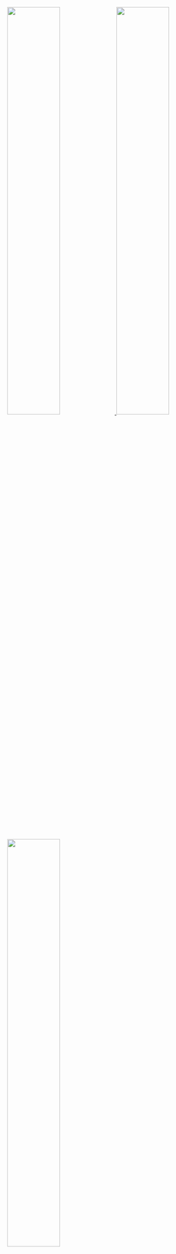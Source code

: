 

<a href="https://github.com/williamowen65/GeographicPinMap?tab=readme-ov-file#geographic-pin-map"><img src="assets/geographicPinMap.gif" width="49%" /> </a>
<a href="https://github.com/williamowen65/Book-Shop?tab=readme-ov-file#book-shop"><img src="assets/Book Registration (Windows Forms + SQL Server).gif"  width="49%"/> </a>
<br>
<a href="https://github.com/williamowen65/Book-Shop?tab=readme-ov-file#book-shop"><img src="assets/A Simple Android Application.gif"  width="49%"/> </a>



